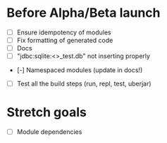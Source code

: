 # Before Alpha/Beta launch

- [ ] Ensure idempotency of modules
- [ ] Fix formatting of generated code
- [ ] Docs
- [ ] "jdbc:sqlite:<<sanitized>>_test.db" not inserting properly
- [-] Namespaced modules (update in docs!)
- [ ] Test all the build steps (run, repl, test, uberjar)
# Stretch goals

- [ ] Module dependencies
